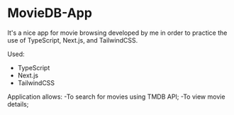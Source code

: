# MovieDB-App

It's a nice app for movie browsing developed by me in order to practice the use of TypeScript, Next.js, and TailwindCSS. 

Used:
* TypeScript
* Next.js
* TailwindCSS


Application allows:
-To search for movies using TMDB API;
-To view movie details;

